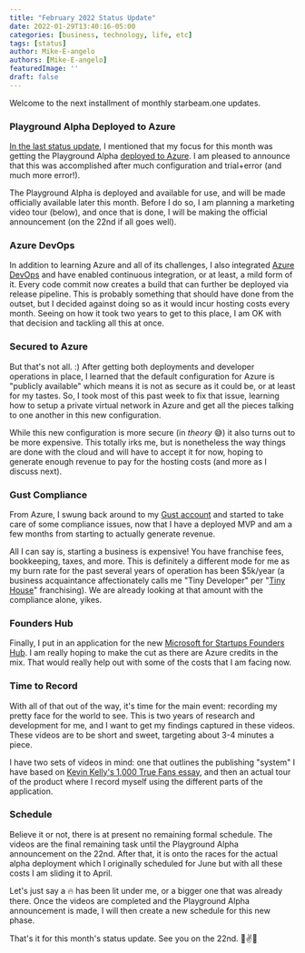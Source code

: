 ```yaml
---
title: "February 2022 Status Update"
date: 2022-01-29T13:40:16-05:00
categories: [business, technology, life, etc]
tags: [status]
author: Mike-E-angelo
authors: [Mike-E-angelo]
featuredImage: ''
draft: false
---
```


Welcome to the next installment of monthly starbeam.one updates.

### Playground Alpha Deployed to Azure

[In the last status update](https://blog.starbeam.one/2022/01/january-2022-status-update/), I mentioned that my focus for this month was getting the Playground Alpha [deployed to Azure](https://portal.azure.com/#home).  I am pleased to announce that this was accomplished after much configuration and trial+error (and much more error!).

The Playground Alpha is deployed and available for use, and will be made officially available later this month.  Before I do so, I am planning a marketing video tour (below), and once that is done, I will be making the official announcement (on the 22nd if all goes well).

### Azure DevOps

In addition to learning Azure and all of its challenges, I also integrated [Azure DevOps](https://dev.azure.com/) and have enabled continuous integration, or at least, a mild form of it.  Every code commit now creates a build that can further be deployed via release pipeline.  This is probably something that should have done from the outset, but I decided against doing so as it would incur hosting costs every month.  Seeing on how it took two years to get to this place, I am OK with that decision and tackling all this at once.

### Secured to Azure

But that's not all. :)  After getting both deployments and developer operations in place, I learned that the default configuration for Azure is "publicly available" which means it is not as secure as it could be, or at least for my tastes.  So, I took most of this past week to fix that issue, learning how to setup a private virtual network in Azure and get all the pieces talking to one another in this new configuration.

While this new configuration is more secure (in *theory* 😅) it also turns out to be more expensive.  This totally irks me, but is nonetheless the way things are done with the cloud and will have to accept it for now, hoping to generate enough revenue to pay for the hosting costs (and more as I discuss next).

### Gust Compliance

From Azure, I swung back around to my [Gust account](https://.gust.com/) and started to take care of some compliance issues, now that I have a deployed MVP and am a few months from starting to actually generate revenue.  

All I can say is, starting a business is expensive!  You have franchise fees, bookkeeping, taxes, and more.  This is definitely a different mode for me as my burn rate for the past several years of operation has been $5k/year (a business acquaintance affectionately calls me "Tiny Developer" per "[Tiny House](https://www.hgtv.com/shows/tiny-house-big-living)" franchising).  We are already looking at that amount with the compliance alone, yikes.

### Founders Hub

Finally, I put in an application for the new [Microsoft for Startups Founders Hub](https://startups.microsoft.com/).  I am really hoping to make the cut as there are Azure credits in the mix.  That would really help out with some of the costs that I am facing now.

### Time to Record

With all of that out of the way, it's time for the main event: recording my pretty face for the world to see.  This is two years of research and development for me, and I want to get my findings captured in these videos.  These videos are to be short and sweet, targeting about 3-4 minutes a piece.

I have two sets of videos in mind: one that outlines the publishing "system" I have based on [Kevin Kelly's 1,000 True Fans essay](https://kk.org/thetechnium/1000-true-fans/), and then an actual tour of the product where I record myself using the different parts of the application.

### Schedule

Believe it or not, there is at present no remaining formal schedule.  The videos are the final remaining task until the Playground Alpha announcement on the 22nd.  After that, it is onto the races for the actual alpha deployment which I originally scheduled for June but with all these costs I am sliding it to April.  

Let's just say a 🔥 has been lit under me, or a bigger one that was already there.  Once the videos are completed and the Playground Alpha announcement is made, I will then create a new schedule for this new phase.

That's it for this month's status update.  See you on the 22nd. 🤞✌✨
